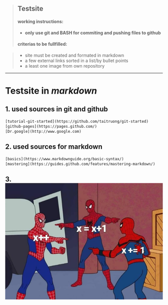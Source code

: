 > ## Testsite ##
>
> #### working instructions: ####
>
> * **only use git and BASH for commiting and pushing files to github**
>
> #### criterias to be fullfilled: ####

> * site must be created and formated in markdown
> * a few external links sorted in a list/by bullet points
> * a least one image from own repository



---------------------------------------------------------------------------------------------------------------------

# Testsite in *markdown*

## 1. used sources in git and github
    [tutorial-git-started](https://github.com/taitruong/git-started)
    [github-pages](https://pages.github.com/)
    [Dr.google](http://www.google.com)
## 2. used sources for markdown
    [basics](https://www.markdownguide.org/basic-syntax/)
    [mastering](https://guides.github.com/features/mastering-markdown/)

## 3. ![repo image](https://github.com/KlugeCh/exercises/blob/master/spiderware.png)

